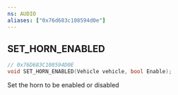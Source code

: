 ```yaml
---
ns: AUDIO
aliases: ["0x76d683c108594d0e"]
---
```

## SET_HORN_ENABLED

```c
// 0x76D683C108594D0E
void SET_HORN_ENABLED(Vehicle vehicle, bool Enable);
```

Set the horn to be enabled or disabled

